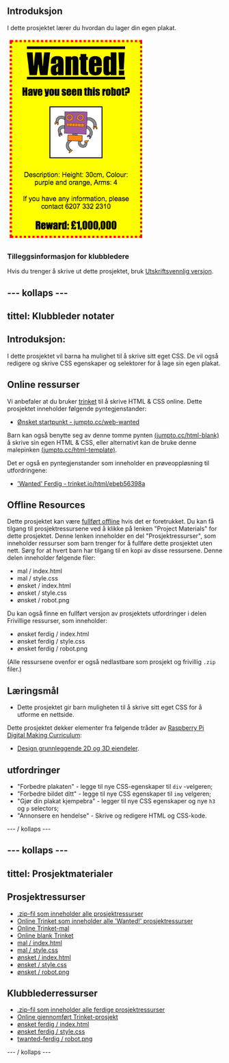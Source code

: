 ## Introduksjon

I dette prosjektet lærer du hvordan du lager din egen plakat.

![skjermbilde](images/wanted-final.png)

### Tilleggsinformasjon for klubbledere

Hvis du trenger å skrive ut dette prosjektet, bruk [Utskriftsvennlig versjon](https://projects.raspberrypi.org/en/projects/wanted/print).

## \--- kollaps \---

## tittel: Klubbleder notater

## Introduksjon:

I dette prosjektet vil barna ha mulighet til å skrive sitt eget CSS. De vil også redigere og skrive CSS egenskaper og selektorer for å lage sin egen plakat.

## Online ressurser

Vi anbefaler at du bruker [trinket](https://trinket.io/) til å skrive HTML & CSS online. Dette prosjektet inneholder følgende pyntegjenstander:

* [Ønsket startpunkt - jumpto.cc/web-wanted](http://jumpto.cc/web-wanted)

Barn kan også benytte seg av denne tomme pynten [(jumpto.cc/html-blank)](http://jumpto.cc/html-blank) å skrive sin egen HTML & CSS, eller alternativt kan de bruke denne malepinken [(jumpto.cc/html-template)](http://jumpto.cc/html-template).

Det er også en pyntegjenstander som inneholder en prøveoppløsning til utfordringene:

* ['Wanted' Ferdig - trinket.io/html/ebeb56398a](https://trinket.io/html/ebeb56398a)

## Offline Resources

Dette prosjektet kan være [fullført offline](https://www.codeclubprojects.org/en-GB/resources/webdev-working-offline/) hvis det er foretrukket. Du kan få tilgang til prosjektressursene ved å klikke på lenken "Project Materials" for dette prosjektet. Denne lenken inneholder en del "Prosjektressurser", som inneholder ressurser som barn trenger for å fullføre dette prosjektet uten nett. Sørg for at hvert barn har tilgang til en kopi av disse ressursene. Denne delen inneholder følgende filer:

* mal / index.html
* mal / style.css
* ønsket / index.html
* ønsket / style.css
* ønsket / robot.png

Du kan også finne en fullført versjon av prosjektets utfordringer i delen Frivillige ressurser, som inneholder:

* ønsket ferdig / index.html
* ønsket ferdig / style.css
* ønsket ferdig / robot.png

(Alle ressursene ovenfor er også nedlastbare som prosjekt og frivillig `.zip` filer.)

## Læringsmål

* Dette prosjektet gir barn muligheten til å skrive sitt eget CSS for å utforme en nettside.

Dette prosjektet dekker elementer fra følgende tråder av [Raspberry Pi Digital Making Curriculum](http://rpf.io/curriculum):

* [Design grunnleggende 2D og 3D eiendeler](https://www.raspberrypi.org/curriculum/design/creator).

## utfordringer

* "Forbedre plakaten" - legge til nye CSS-egenskaper til `div` -velgeren;
* "Forbedre bildet ditt" - legge til nye CSS egenskaper til `img` velgeren;
* "Gjør din plakat kjempebra" - legger til nye CSS egenskaper og nye `h3` og `p` selectors;
* "Annonsere en hendelse" - Skrive og redigere HTML og CSS-kode.

\--- / kollaps \---

## \--- kollaps \---

## tittel: Prosjektmaterialer

## Prosjektressurser

* [.zip-fil som inneholder alle prosjektressurser](resources/wanted-project-resources.zip)
* [Online Trinket som inneholder alle 'Wanted!' prosjektressurser](http://jumpto.cc/web-wanted)
* [Online Trinket-mal](http://jumpto.cc/trinket-template)
* [Online blank Trinket](http://jumpto.cc/trinket-blank)
* [mal / index.html](resources/template-index.html)
* [mal / style.css](resources/template-style.css)
* [ønsket / index.html](resources/wanted-index.html)
* [ønsket / style.css](resources/wanted-style.css)
* [ønsket / robot.png](resources/wanted-robot.png)

## Klubblederressurser

* [.zip-fil som inneholder alle ferdige prosjektressurser](resources/wanted-volunteer-resources.zip)
* [Online gjennomført Trinket-prosjekt](https://trinket.io/html/ebeb56398a)
* [ønsket ferdig / index.html](resources/wanted-finished-index.html)
* [ønsket ferdig / style.css](resources/wanted-finished-style.css)
* [twanted-ferdig / robot.png](resources/twanted-finished-robot.png)

\--- / kollaps \---